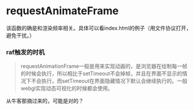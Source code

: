 # requestAnimateFrame

该函数的确是和渲染频率相关。具体可以看index.html的例子（用文件协议打开，避免干扰。）

### raf触发的时机


> requestAnimationFrame一般是用来实现动画的，是浏览器在绘制每一帧的时候会执行，所以相比于setTimeout不会掉帧，并且在界面不显示的情况下不会执行，而setTimeout在界面隐藏情况下默认会继续执行的。一般webgl实现动态可视化的时候都会使用。

从牛客那摘过来的，可能是对的？